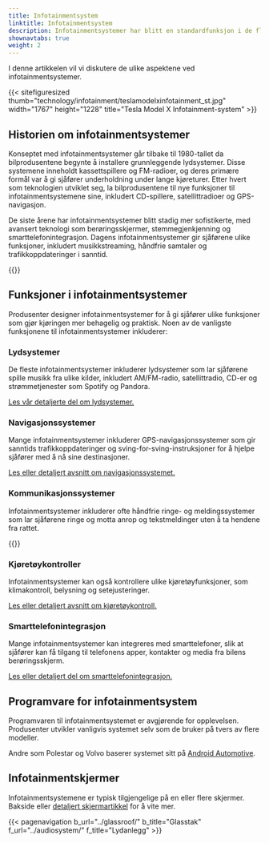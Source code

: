 ```yaml
---
title: Infotainmentsystem
linktitle: Infotainmentsystem
description: Infotainmentsystemer har blitt en standardfunksjon i de fleste moderne biler. De kombinerer underholdnings- og informasjonsfunksjoner, og gir sjåførene tilgang til musikk, navigasjon, kommunikasjon og kjøretøykontroller.
shownavtabs: true
weight: 2
---
```

<!-- markdownlint-disable MD033 -->
 I denne artikkelen vil vi diskutere de ulike aspektene ved infotainmentsystemer.

  {{< sitefiguresized thumb="technology/infotainment/teslamodelxinfotainment_st.jpg" width="1767" height="1228" title="Tesla Model X Infotainment-system" >}}


## Historien om infotainmentsystemer

Konseptet med infotainmentsystemer går tilbake til 1980-tallet da bilprodusentene begynte å installere grunnleggende lydsystemer. Disse systemene inneholdt kassettspillere og FM-radioer, og deres primære formål var å gi sjåfører underholdning under lange kjøreturer. Etter hvert som teknologien utviklet seg, la bilprodusentene til nye funksjoner til infotainmentsystemene sine, inkludert CD-spillere, satellittradioer og GPS-navigasjon.

De siste årene har infotainmentsystemer blitt stadig mer sofistikerte, med avansert teknologi som berøringsskjermer, stemmegjenkjenning og smarttelefonintegrasjon. Dagens infotainmentsystemer gir sjåførene ulike funksjoner, inkludert musikkstreaming, håndfrie samtaler og trafikkoppdateringer i sanntid.

{{<evkxdisplayaddarticle />}}

## Funksjoner i infotainmentsystemer

Produsenter designer infotainmentsystemer for å gi sjåfører ulike funksjoner som gjør kjøringen mer behagelig og praktisk. Noen av de vanligste funksjonene til infotainmentsystemer inkluderer:

### Lydsystemer

De fleste infotainmentsystemer inkluderer lydsystemer som lar sjåførene spille musikk fra ulike kilder, inkludert AM/FM-radio, satellittradio, CD-er og strømmetjenester som Spotify og Pandora.

[Les vår detaljerte del om lydsystemer.](lydsystem)

### Navigasjonssystemer

Mange infotainmentsystemer inkluderer GPS-navigasjonssystemer som gir sanntids trafikkoppdateringer og sving-for-sving-instruksjoner for å hjelpe sjåfører med å nå sine destinasjoner.

[Les eller detaljert avsnitt om navigasjonssystemet.](navigasjon)

### Kommunikasjonssystemer

Infotainmentsystemer inkluderer ofte håndfrie ringe- og meldingssystemer som lar sjåførene ringe og motta anrop og tekstmeldinger uten å ta hendene fra rattet.

{{<evkxdisplayaddarticle />}}

### Kjøretøykontroller

Infotainmentsystemer kan også kontrollere ulike kjøretøyfunksjoner, som klimakontroll, belysning og setejusteringer.

[Les eller detaljert avsnitt om kjøretøykontroll.](kjøretøykontroll)

### Smarttelefonintegrasjon

Mange infotainmentsystemer kan integreres med smarttelefoner, slik at sjåfører kan få tilgang til telefonens apper, kontakter og media fra bilens berøringsskjerm.

[Les eller detaljert del om smarttelefonintegrasjon.](smarttelefonintegrasjon)

## Programvare for infotainmentsystem

Programvaren til infotainmentsystemet er avgjørende for opplevelsen. Produsenter utvikler vanligvis systemet selv som de bruker på tvers av flere modeller.

Andre som Polestar og Volvo baserer systemet sitt på [Android Automotive](https://source.android.com/docs/devices/automotive/start/what_automotive).

## Infotainmentskjermer

Infotainmentsystemene er typisk tilgjengelige på en eller flere skjermer. Bakside eller [detaljert skjermartikkel](../userinterface/screens/) for å vite mer.

{{< pagenavigation b_url="../glassroof/" b_title="Glasstak" f_url="../audiosystem/" f_title="Lydanlegg" >}}